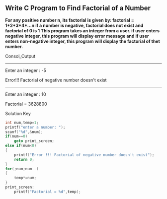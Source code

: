 ## **Write C Program to Find Factorial of a Number**

**For any positive number n, its factorial is given by: factorial = 1\*2\*3\*4\*...n
if a number is negative, factorial does not exist and factorial of 0 is 1
This program takes an integer from a user. if user enters negative integer, this program will display error message and if user enters non-negative integer, this program will display the factorial of thet number.**

Consol_Output

---
Enter an integer : -5

Error!!! Factorial of negative number doesn't exist

---

Enter an integer : 10

Factorial = 3628800

Solution Key
```C
int num,temp=1;
printf("enter a number: ");
scanf("%d",&num);
if(num==0)
    goto print_screen;
else if(num<0)
{
    printf("Error !!! Factorial of negative number doesn't exist");
    return 0;
}
for(;num;num--)
{
    temp*=num;
}
print_screen:
	printf("Factorial = %d",temp);
```